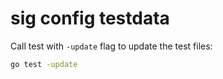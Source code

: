 # sig config testdata

Call test with `-update` flag to update the test files:

```bash
go test -update
```

